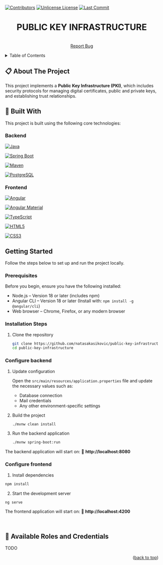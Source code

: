 <a id="readme-top"></a>

[![Contributors][contributors-shield]][contributors-url]
[![Unlicense License][license-shield]][license-url]
[![Last Commit](https://img.shields.io/github/last-commit/natasakasikovic/public-key-infrastructure?branch=main&style=for-the-badge)](https://github.com/natasakasikovic/public-key-infrastructure/commits/main)

<div align="center">

  <h1 align="center">PUBLIC KEY INFRASTRUCTURE</h1>

  <p align="center">
    <br />
    <a href="https://github.com/natasakasikovic/public-key-infrastructure/issues/new?labels=bug">Report Bug</a>
  </p>
</div>

<details>
  <summary>Table of Contents</summary>
  <ol>
    <li>
      <a href="#-about-the-project">About The Project</a>
      <ul>
        <li><a href="#-built-with">Built With</a></li>
      </ul>
    </li>
    <li>
      <a href="#-getting-started">Getting Started</a>
      <ul>
        <li><a href="#-installation-steps">Installation Steps</a></li>
      </ul>
    </li>
    <li><a href="#-available-roles-and-credentials">Available Roles and Credentials</a></li>
  </ol>
</details>

##  📋 About The Project

This project implements a **Public Key Infrastructure (PKI)**, which includes security protocols for managing digital certificates, public and private keys, and establishing trust relationships.

## 🔧 Built With

This project is built using the following core technologies:

### Backend

  [![Java][Java-img]][Java-url]

  [![Spring Boot][SpringBoot-img]][SpringBoot-url]

  [![Maven][Maven-img]][Maven-url]
  
  [![PostgreSQL][PostgreSQL-img]][PostgreSQL-url]

### Frontend

[![Angular][angular-shield]][angular-url]

[![Angular Material][material-shield]][material-url]

[![TypeScript][typescript-shield]][typescript-url]

[![HTML5][html-shield]][html-url]

[![CSS3][css-shield]][css-url]

## Getting Started

Follow the steps below to set up and run the project locally.

### Prerequisites

Before you begin, ensure you have the following installed:

- Node.js – Version 18 or later (includes npm)
- Angular CLI – Version 18 or later (Install with: `npm install -g @angular/cli`)
- Web browser – Chrome, Firefox, or any modern browser

### Installation Steps

1. Clone the repository

    ```sh
    git clone https://github.com/natasakasikovic/public-key-infrastructure.git
    cd public-key-infrastructure
    ```

### Configure backend

1.  Update configuration

    Open the `src/main/resources/application.properties` file and update the necessary values such as:
    - Database connection
    - Mail credentials
    - Any other environment-specific settings

2.  Build the project

    ```sh
    ./mvnw clean install
    ```

3. Run the backend application

    ```sh
    ./mvnw spring-boot:run
    ```

The backend application will start on:
📍 **http://localhost:8080**

### Configure frontend

1. Install dependencies

```sh
npm install
```
2. Start the development server

```sh
ng serve
```

The frontend application will start on:
📍 **http://localhost:4200**


<br/>


## 👥 Available Roles and Credentials

TODO

<p align="right">(<a href="#readme-top">back to top</a>)</p>

[Java-img]: https://img.shields.io/badge/Java-17+-red?logo=java&logoColor=white
[Java-url]: https://www.oracle.com/java/

[SpringBoot-img]: https://img.shields.io/badge/Spring%20Boot-3.3.5-success?logo=springboot
[SpringBoot-url]: https://spring.io/projects/spring-boot

[Maven-img]: https://img.shields.io/badge/Maven-3-blue?logo=apachemaven&logoColor=white
[Maven-url]: https://maven.apache.org/

[PostgreSQL-img]: https://img.shields.io/badge/Database-PostgreSQL-336791?logo=postgresql&logoColor=white
[PostgreSQL-url]: https://www.postgresql.org/

[contributors-shield]: https://img.shields.io/github/contributors/natasakasikovic/public-key-infrastructure.svg?style=for-the-badge
[contributors-url]: https://github.com/natasakasikovic/public-key-infrastructure/graphs/contributors
[license-shield]: https://img.shields.io/github/license/natasakasikovic/public-key-infrastructure.svg?style=for-the-badge
[license-url]: https://github.com/natasakasikovic/public-key-infrastructure/blob/master/LICENSE.txt
[angular-shield]: https://img.shields.io/badge/Angular-18-red?logo=angular
[angular-url]: https://angular.io/
[material-shield]: https://img.shields.io/badge/Angular%20Material-%23187abd?logo=angular&logoColor=white
[material-url]: https://material.angular.io/
[typescript-shield]: https://img.shields.io/badge/TypeScript-5.5-blue?logo=typescript
[typescript-url]: https://www.typescriptlang.org/
[html-shield]: https://img.shields.io/badge/HTML5-e34f26?logo=html5&logoColor=white
[html-url]: https://developer.mozilla.org/en-US/docs/Web/HTML
[css-shield]: https://img.shields.io/badge/CSS3-1572B6?logo=css3&logoColor=white
[css-url]: https://developer.mozilla.org/en-US/docs/Web/CSS